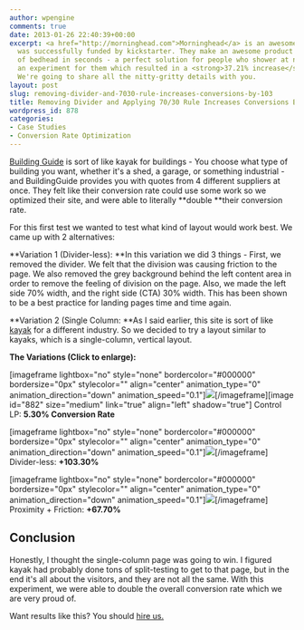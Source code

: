 ```yaml
---
author: wpengine
comments: true
date: 2013-01-26 22:40:39+00:00
excerpt: <a href="http://morninghead.com">Morninghead</a> is an awesome startup which
  was successfully funded by kickstarter. They make an awesome product that gets rid
  of bedhead in seconds - a perfect solution for people who shower at night. We ran
  an experiment for them which resulted in a <strong>37.21% increase</strong> in revenue-per-visitor.
  We're going to share all the nitty-gritty details with you.
layout: post
slug: removing-divider-and-7030-rule-increases-conversions-by-103
title: Removing Divider and Applying 70/30 Rule Increases Conversions By 103%
wordpress_id: 878
categories:
- Case Studies
- Conversion Rate Optimization
---
```


[Building Guide](http://buildingsguide.com) is sort of like kayak for buildings - You choose what type of building you want, whether it's a shed, a garage, or something industrial - and BuildingGuide provides you with quotes from 4 different suppliers at once. They felt like their conversion rate could use some work so we optimized their site, and were able to literally **double **their conversion rate.

For this first test we wanted to test what kind of layout would work best. We came up with 2 alternatives:

**Variation 1 (Divider-less): **In this variation we did 3 things - First, we removed the divider. We felt that the division was causing friction to the page. We also removed the grey background behind the left content area in order to remove the feeling of division on the page. Also, we made the left side 70% width, and the right side (CTA) 30% width. This has been shown to be a best practice for landing pages time and time again.

**Variation 2 (Single Column: **As I said earlier, this site is sort of like [kayak](http://kayak.com) for a different industry. So we decided to try a layout similar to kayaks, which is a single-column, vertical layout.


**The Variations (Click to enlarge):**







[imageframe lightbox="no" style="none" bordercolor="#000000" bordersize="0px" stylecolor="" align="center" animation_type="0" animation_direction="down" animation_speed="0.1"]![](http://convertify.io/wp-content/uploads/2013/01/Screen-Shot-2013-01-26-at-2.25.46-PM-300x248.png)[/imageframe][image id="882" size="medium" link="true" align="left" shadow="true"]
    Control LP: **5.30% Conversion Rate**

[imageframe lightbox="no" style="none" bordercolor="#000000" bordersize="0px" stylecolor="" align="center" animation_type="0" animation_direction="down" animation_speed="0.1"]![](http://convertify.io/wp-content/uploads/2013/01/Screen-Shot-2013-01-26-at-2.26.43-PM-300x262.png)[/imageframe]
    Divider-less: **+103.30%**

[imageframe lightbox="no" style="none" bordercolor="#000000" bordersize="0px" stylecolor="" align="center" animation_type="0" animation_direction="down" animation_speed="0.1"]![](http://convertify.io/wp-content/uploads/2013/01/Screen-Shot-2013-01-26-at-2.26.33-PM-300x278.png)[/imageframe]
    Proximity + Friction: **+67.70%**





























## 




## 




## 




## Conclusion


Honestly, I thought the single-column page was going to win. I figured kayak had probably done tons of split-testing to get to that page, but in the end it's all about the visitors, and they are not all the same. With this experiment, we were able to double the overall conversion rate which we are very proud of.

Want results like this? You should [hire us.](http://landersoptimized.com/contact/)
